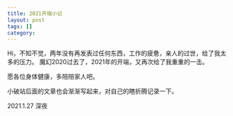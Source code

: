 ```yaml
---
title: 2021开端小记
layout: post
tags: []
category: 
---
```

Hi，不知不觉，两年没有再发表过任何东西，工作的疲惫，亲人的过世，给了我太多的压力。
魔幻2020过去了，2021年的开端，又再次给了我重重的一击。

愿各位身体健康，多陪陪家人吧。

小破站后面的文章也会渐渐写起来，对自己的瞎折腾记录一下。

2021.1.27 深夜